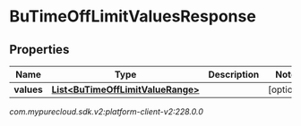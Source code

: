 # BuTimeOffLimitValuesResponse


## Properties

| Name | Type | Description | Notes |
| ------------ | ------------- | ------------- | ------------- |
| **values** | [**List&lt;BuTimeOffLimitValueRange&gt;**](BuTimeOffLimitValueRange) |  |  [optional] |




_com.mypurecloud.sdk.v2:platform-client-v2:228.0.0_
